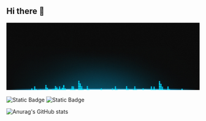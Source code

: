 ## Hi there 👋

<img src="https://github.com/gopkaloid/gopkaloid/blob/main/1646325081_ecualizador_abajo.gif" alt="The Unlimited" width="600">

![Static Badge](https://img.shields.io/badge/py-python-black?style=plastic&logo=python)
![Static Badge](https://img.shields.io/badge/-jupyter-black?style=plastic&logo=jupyter)

![Anurag's GitHub stats](https://github-readme-stats.vercel.app/api?username=gopkaloid&show_icons=true&theme=transparent)
